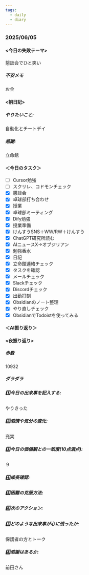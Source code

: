 ```yaml
---
tags:
  - daily
  - diary
---
```

### 2025/06/05

#### <今日の失敗テーマ>
懇談会でひと笑い
##### 不安メモ
お金
#### <朝日記>
##### やりたいこと: 
自動化とチートデイ
##### 感謝: 
立命館
#### ＜今日のタスク＞

- [ ] Cursor勉強
- [ ] スクリレ、コドモンチェック
- [x] 懇談会
- [x] 卓球部打ち合わせ
- [x] 授業
- [x] 卓球部ミーティング
- [x] Dify勉強
- [x] 授業準備
- [x] けんすうSNS＋WW/RW＋けんすう
- [x] ChatGPT研究所読む
- [x] AIニュースX→オブジリアン
- [x] 勉強香水
- [x] 日記
- [x] 立命館連絡チェック
- [x] タスクを確認
- [x] メールチェック
- [x] Slackチェック
- [x] Discordチェック
- [x] 出勤打刻
- [x] Obsidianのノート整理
- [x] やり直しチェック
- [x] ObsidianでTodoistを使ってみる

#### ＜AI振り返り＞

#### <夜振り返り>
##### 歩数
10932
##### ダラダラ

##### 1️⃣今日の出来事を記入する: 
やりきった
##### 2️⃣感情や気分の変化: 
充実
##### 3️⃣今日の価値観との一致度(10点満点): 
９
##### 4️⃣成長確認: 

##### 5️⃣困難の克服方法: 

##### 6️⃣次のアクション: 

##### 7️⃣どのような出来事が心に残ったか: 
保護者の方とトーク
##### 8️⃣感謝はあるか:
前田さん
